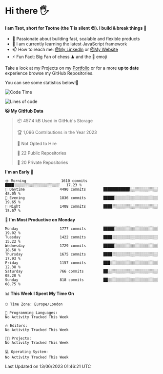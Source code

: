 # Hi there :raised_hand_with_fingers_splayed:
#### I am Tsot, short for Tsotne (the T is silent :wink:). I build & break things :space_invader:
- :telescope: Passionate about building fast, scalable and flexible products
- :seedling: I am currently learning the latest JavaScript framework 
- :mailbox: How to reach me: [@My LinkedIn](https://www.linkedin.com/in/tsotne-gvadzabia/) or [@My Website](https://tsotne.co.uk/contact)
- :zap: Fun Fact: Big Fan of chess ♟ and the 👾 emoji

Take a look at my Projects on my [Portfolio](https://tsotne.co.uk/) or for a more **up to date** experience browse my GitHub Repositories.

You can see some statistics below!:space_invader:
<!--START_SECTION:waka-->
![Code Time](http://img.shields.io/badge/Code%20Time-761%20hrs%202%20mins-blue)

![Lines of code](https://img.shields.io/badge/From%20Hello%20World%20I%27ve%20Written-5.2%20million%20lines%20of%20code-blue)

**🐱 My GitHub Data** 

> 📦 457.4 kB Used in GitHub's Storage 
 > 
> 🏆 1,096 Contributions in the Year 2023
 > 
> 🚫 Not Opted to Hire
 > 
> 📜 22 Public Repositories 
 > 
> 🔑 20 Private Repositories 
 > 
**I'm an Early 🐤** 

```text
🌞 Morning                1610 commits        ████░░░░░░░░░░░░░░░░░░░░░   17.23 % 
🌆 Daytime                4490 commits        ████████████░░░░░░░░░░░░░   48.05 % 
🌃 Evening                1836 commits        █████░░░░░░░░░░░░░░░░░░░░   19.65 % 
🌙 Night                  1408 commits        ████░░░░░░░░░░░░░░░░░░░░░   15.07 % 
```
📅 **I'm Most Productive on Monday** 

```text
Monday                   1777 commits        █████░░░░░░░░░░░░░░░░░░░░   19.02 % 
Tuesday                  1422 commits        ████░░░░░░░░░░░░░░░░░░░░░   15.22 % 
Wednesday                1729 commits        █████░░░░░░░░░░░░░░░░░░░░   18.50 % 
Thursday                 1675 commits        ████░░░░░░░░░░░░░░░░░░░░░   17.93 % 
Friday                   1157 commits        ███░░░░░░░░░░░░░░░░░░░░░░   12.38 % 
Saturday                 766 commits         ██░░░░░░░░░░░░░░░░░░░░░░░   08.20 % 
Sunday                   818 commits         ██░░░░░░░░░░░░░░░░░░░░░░░   08.75 % 
```


📊 **This Week I Spent My Time On** 

```text
🕑︎ Time Zone: Europe/London

💬 Programming Languages: 
No Activity Tracked This Week

🔥 Editors: 
No Activity Tracked This Week

🐱‍💻 Projects: 
No Activity Tracked This Week

💻 Operating System: 
No Activity Tracked This Week
```


 Last Updated on 13/06/2023 01:46:21 UTC
<!--END_SECTION:waka-->
